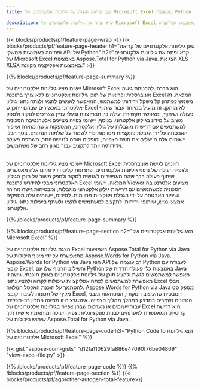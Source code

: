 ```yaml
---
title: טען קריאה והצגה של גיליונות אלקטרוניים של Microsoft Excel באמצעות Python  

description: קרא ופתח את גיליונות אלקטרוניים של Microsoft Excel באמצעות אפליקציית Python שלך.
---
```


{{< blocks/products/pf/feature-page-wrap >}}
{{< blocks/products/pf/feature-page-header h1="טען גיליונות אלקטרוניים של קריאה ופתיחה באמצעות ממשקי API של Python" h2="קרא ופתח את גיליונות אלקטרוניים של Microsoft Excel באמצעות Aspose.Total for Python via Java. הצג את XLS XLSX באמצעות אפליקציה מקוונת." >}}

{{% blocks/products/pf/feature-page-summary %}}

יישום מציג גיליונות אלקטרוניים של Microsoft Excel הוא הכרחי להבטחת גישה אוניברסלית וקריאות של תוכן גיליונות אלקטרוניים ללא צורך בתוכנת Excel המלאה.  זה משמש כפתרון קל משקל וידידותי למשתמש, המאפשר לאנשים להציג ולנתח נתוני גיליון אלקטרוני במכשירים שבהם ייתכן ש-Excel לא מותקן.  זה מועיל במיוחד עבור שיתוף פעולה ושיתוף, ומאפשר תקשורת יעילה בין חברי צוות ובעלי עניין שצריכים לסקור ולספק משוב על מידע בגיליון אלקטרוני.  בנוסף, יישומי צפייה מציעים אלטרנטיבה חסכונית למשתמשים עם דרישות מוגבלות של גיליון אלקטרוני, המספקות גישה מהירה ושיפור האבטחה על ידי הגבלת פונקציות מסוימות כדי לשמור על שלמות הנתונים.  בסך הכל, יישומים אלה מייעלים את חווית הצפייה, והופכים אותה לנגישה יותר, משתפת פעולה וידידותית יותר לתקציב עבור מגוון רחב של משתמשים. <br /><br />

יישומי מציג גיליונות אלקטרוניים של Microsoft Excel חיוניים לגישה אוניברסלית ולצפייה יעילה של נתוני גיליונות אלקטרוניים.  פתרונות קלים וידידותיים אלה מאפשרים שיתוף פעולה בכך שהם מאפשרים לאנשים לסקור ולספק משוב על תוכן הגיליון האלקטרוני מבלי להידרש לתוכנת Excel המלאה.  יישומי Viewer מציעים אלטרנטיבה חסכונית למשתמשים עם דרישות גיליון אלקטרוני מוגבלות, ומבטיחות גישה מהירה ושיפור האבטחה על ידי הגבלת פונקציות מסוימות.  לסיכום, יישומים אלה מספקים אמצעי נגיש, שיתופי וידידותי לתקציב למשתמשים להציג ולשתף ביעילות נתוני גיליון אלקטרוני.

{{% /blocks/products/pf/feature-page-summary  %}}

{{% blocks/products/pf/feature-page-section  h2="הצג גיליונות אלקטרוניים של Microsoft Excel" %}}

הצגת גיליונות אלקטרוניים של Excel באמצעות Aspose.Total for Python via Java מתאפשרת על ידי מינוף היכולות של Aspose.Words for Python via Java.  Aspose.Words for Python via Java הוא API רב עוצמה של Python לעבודה עם קובצי Excel, והשילוב הרצוף שלו עם Python באמצעות כלי פעולה הדדית של Java מאפשר למשתמשים לגשת ולהציג תוכן של גיליונות אלקטרוניים באופן תוכנתי.  גישה זו מאפשרת למשתמשים לפתח אפליקציות שיכולות לקרוא ולהציג נתוני Excel מבלי להסתמך על תוכנת האקסל המלאה.  Aspose.Words for Python via Java מספק סט מקיף של תכונות לעיבוד קובצי Excel, המבטיח שהעיצוב המקורי, הנוסחאות ומבני הנתונים נשמרים במדויק במהלך תהליך הצפייה.  אינטגרציה זו מציעה פתרון רב-תכליתי עבור יישומים או מערכות שבהן צפייה בגיליונות אלקטרוניים של Excel היא דרישה קריטית, המאפשרת למפתחים לבנות פונקציונליות צפייה יעילה ומותאמת אישית תוך שימוש ביכולות של Aspose.Total for Python via Java.

{{% blocks/products/pf/feature-page-code h3="Python Code to הצג גיליונות אלקטרוניים של Microsoft Excel" %}}

{{< gist "aspose-com-gists" "d12fa110629fa886e47090f76be04809" "view-excel-file.py" >}}

{{% /blocks/products/pf/feature-page-code  %}}
{{% /blocks/products/pf/feature-page-section %}}
{{< blocks/products/pf/agp/other-autogen-total-feature>}}